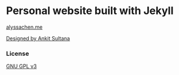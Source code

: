 # Personal website built with Jekyll

[alyssachen.me](alyssachen.me)

[Designed by Ankit Sultana](http://ankitsultana.com/researcher)

### License

[GNU GPL v3](https://github.com/bk2dcradle/researcher/blob/gh-pages/LICENSE)
